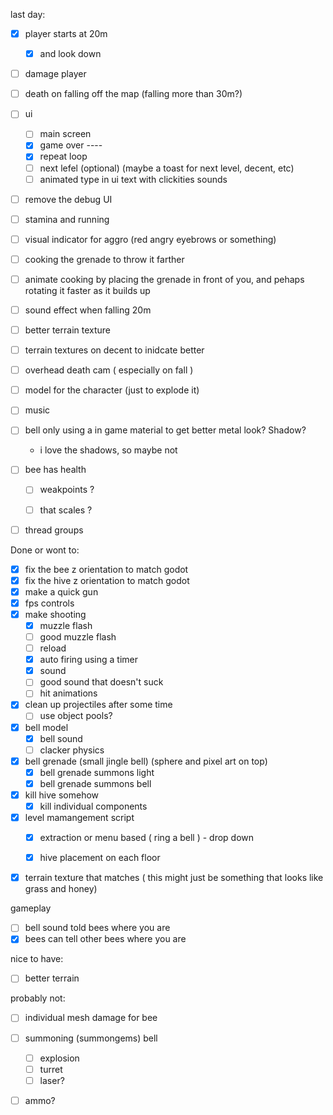 last day:
- [x] player starts at 20m
	- [x] and look down
- [ ] damage player
- [ ] death on falling off the map (falling more than 30m?)
- [ ] ui
	- [ ] main screen
	- [x] game over ----
	- [x] repeat loop
	- [ ] next lefel (optional) (maybe a toast for next level, decent, etc)
	- [ ] animated type in ui text with clickities sounds
- [ ] remove the debug UI

- [ ] stamina and running
- [ ] visual indicator for aggro (red angry eyebrows or something)

- [ ] cooking the grenade to throw it farther
- [ ] animate cooking by placing the grenade in front of you, and pehaps rotating it faster as it builds up

- [ ] sound effect when falling 20m
- [ ] better terrain texture
- [ ] terrain textures on decent to inidcate better

- [ ] overhead death cam ( especially on fall )
- [ ] model for the character (just to explode it)

- [ ] music

- [ ] bell only using a in game material to get better metal look? Shadow?
	- i love the shadows, so maybe not


- [ ] bee has health
  - [ ] weakpoints ?
  - [ ] that scales ?


- [ ] thread groups

Done or wont to:

- [x] fix the bee z orientation to match godot
- [x] fix the hive z orientation to match godot
- [x] make a quick gun
- [x] fps controls
- [x] make shooting
	- [x] muzzle flash
	- [ ] good muzzle flash
	- [ ] reload
	- [x] auto firing using a timer
	- [x] sound
	- [ ] good sound that doesn't suck
	- [ ] hit animations
- [x] clean up projectiles after some time
	- [ ] use object pools?

- [x] bell model
	- [x] bell sound
	- [ ] clacker physics

- [x] bell grenade (small jingle bell) (sphere and pixel art on top)
	- [x] bell grenade summons light
	- [x] bell grenade summons bell
- [x] kill hive somehow
	- [x] kill individual components
- [x] level mamangement script
	- [x] extraction or menu based ( ring a bell ) - drop down
	- [x] hive placement on each floor




- [x] terrain texture that matches ( this might just be something that looks like grass and honey)

gameplay
- [ ] bell sound told bees where you are
- [x] bees can tell other bees where you are

nice to have:
- [ ] better terrain

probably not:
- [ ] individual mesh damage for bee
- [ ] summoning (summongems) bell
	- [ ] explosion
	- [ ] turret
	- [ ] laser?
- [ ] ammo?

